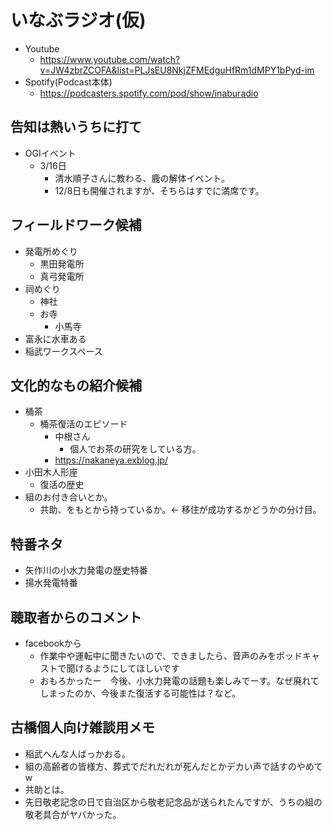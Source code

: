 # いなぶラジオ(仮)

- Youtube
  - <https://www.youtube.com/watch?v=JW4zbrZCOFA&list=PLJsEU8NkjZFMEdguHfRm1dMPY1bPyd-im>
- Spotify(Podcast本体)
  - <https://podcasters.spotify.com/pod/show/inaburadio>

## 告知は熱いうちに打て

- OGIイベント
  - 3/16日
    - 清水順子さんに教わる、鹿の解体イベント。
    - 12/8日も開催されますが、そちらはすでに満席です。

## フィールドワーク候補

- 発電所めぐり
  - 黒田発電所
  - 真弓発電所
- 祠めぐり
  - 神社
  - お寺
    - 小馬寺
- 富永に水車ある
- 稲武ワークスペース

## 文化的なもの紹介候補

- 桶茶
  - 桶茶復活のエピソード
    - 中根さん
      - 個人でお茶の研究をしている方。
    - <https://nakaneya.exblog.jp/>
- 小田木人形座
  - 復活の歴史
- 組のお付き合いとか。
  - 共助、をもとから持っているか。<- 移住が成功するかどうかの分け目。

## 特番ネタ

- 矢作川の小水力発電の歴史特番
- 揚水発電特番

## 聴取者からのコメント

- facebookから
  - 作業中や運転中に聞きたいので、できましたら、音声のみをポッドキャストで聞けるようにしてほしいです
  - おもろかったー　今後、小水力発電の話題も楽しみでーす。なぜ廃れてしまったのか、今後また復活する可能性は？など。

## 古橋個人向け雑談用メモ

- 稲武へんな人ばっかおる。
- 組の高齢者の皆様方、葬式でだれだれが死んだとかデカい声で話すのやめてw
- 共助とは。
- 先日敬老記念の日で自治区から敬老記念品が送られたんですが、うちの組の敬老具合がヤバかった。
